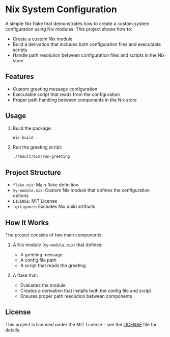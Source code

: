# Nix System Configuration

A simple Nix flake that demonstrates how to create a custom system configuration using Nix modules. This project shows how to:

- Create a custom Nix module
- Build a derivation that includes both configuration files and executable scripts
- Handle path resolution between configuration files and scripts in the Nix store

## Features

- Custom greeting message configuration
- Executable script that reads from the configuration
- Proper path handling between components in the Nix store

## Usage

1. Build the package:
   ```bash
   nix build .
   ```

2. Run the greeting script:
   ```bash
   ./result/bin/run-greeting
   ```

## Project Structure

- `flake.nix`: Main flake definition
- `my-module.nix`: Custom Nix module that defines the configuration options
- `LICENSE`: MIT License
- `.gitignore`: Excludes Nix build artifacts

## How It Works

The project consists of two main components:

1. A Nix module (`my-module.nix`) that defines:
   - A greeting message
   - A config file path
   - A script that reads the greeting

2. A flake that:
   - Evaluates the module
   - Creates a derivation that installs both the config file and script
   - Ensures proper path resolution between components

## License

This project is licensed under the MIT License - see the [LICENSE](LICENSE) file for details. 